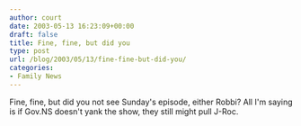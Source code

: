 ```yaml
---
author: court
date: 2003-05-13 16:23:09+00:00
draft: false
title: Fine, fine, but did you
type: post
url: /blog/2003/05/13/fine-fine-but-did-you/
categories:
- Family News
---
```


Fine, fine, but did you not see Sunday's episode, either Robbi? All I'm saying is if Gov.NS doesn't yank the show, they still might pull J-Roc.
